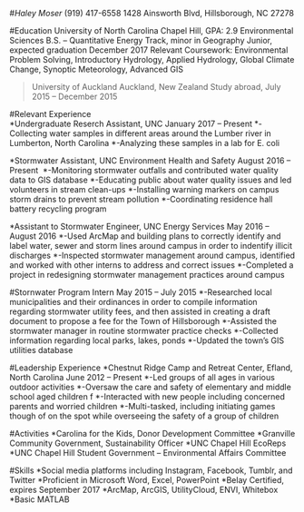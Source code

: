 #*Haley Moser*
(919) 417-6558
1428 Ainsworth Blvd, Hillsborough, NC 27278

#Education
University of North Carolina Chapel Hill, GPA: 2.9
Environmental Sciences B.S. – Quantitative Energy Track, minor in Geography
Junior, expected graduation December 2017
Relevant Coursework: Environmental Problem Solving, Introductory Hydrology, Applied Hydrology, Global Climate Change, Synoptic Meteorology, Advanced GIS

>University of Auckland
Auckland, New Zealand
Study abroad, July 2015 – December 2015

#Relevant Experience	
*Undergraduate Reserch Assistant, UNC			          January 2017 – Present 
  *-Collecting water samples in different areas around the Lumber river in Lumberton, North Carolina
  *-Analyzing these samples in a lab for E. coli

*Stormwater Assistant, UNC Environment Health and Safety           August 2016 – Present 
‪ *-Monitoring stormwater outfalls and contributed water quality data to GIS database‬‬‬‬‬
 *-Educating public about water quality issues and led volunteers in stream clean-ups 
 *-Installing warning markers on campus storm drains to prevent stream pollution 
 *-Coordinating residence hall battery recycling program

*Assistant to Stormwater Engineer, UNC Energy Services	       May 2016 – August 2016
  *-Used ArcMap and building plans to correctly identify and label water, sewer and storm lines around campus in order to indentify illicit discharges
  *-Inspected stormwater management around campus, identified and worked with other interns to address and correct issues
  *-Completed a project in redesigning stormwater management practices around campus

#Stornwater Program Intern				                        May 2015 – July 2015
  *-Researched local municipalities and their ordinances in order to compile information regarding stormwater utility fees, and then assisted in creating a draft document to propose a fee for the Town of Hillsborough
  *-Assisted the stormwater manager in routine stormwater practice checks 
  *-Collected information regarding local parks, lakes, ponds
  *-Updated the town’s GIS utilities database 

#Leadership Experience
*Chestnut Ridge Camp and Retreat Center, Efland, North Carolina	June 2012 – Present
  *-Led groups of all ages in various outdoor activities
  *-Oversaw the care and safety of elementary and middle school aged children f
  *-Interacted with new people including concerned parents and worried children
  *-Multi-tasked, including initiating games though of on the spot while overseeing the safety of a group of children

#Activities
*Carolina for the Kids, Donor Development Committee
*Granville Community Government, Sustainability Officer
*UNC Chapel Hill EcoReps
*UNC Chapel Hill Student Government – Environmental Affairs Committee 

#Skills
*Social media platforms including Instagram, Facebook, Tumblr, and Twitter
*Proficient in Microsoft Word, Excel, PowerPoint
*Belay Certified, expires September 2017
*ArcMap, ArcGIS, UtilityCloud, ENVI, Whitebox
*Basic MATLAB

